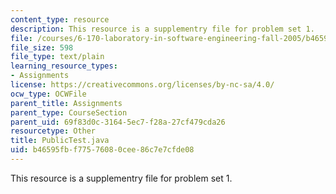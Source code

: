 ```yaml
---
content_type: resource
description: This resource is a supplementry file for problem set 1.
file: /courses/6-170-laboratory-in-software-engineering-fall-2005/b46595fbf77576080cee86c7e7cfde08_PublicTest.java
file_size: 598
file_type: text/plain
learning_resource_types:
- Assignments
license: https://creativecommons.org/licenses/by-nc-sa/4.0/
ocw_type: OCWFile
parent_title: Assignments
parent_type: CourseSection
parent_uid: 69f83d0c-3164-5ec7-f28a-27cf479cda26
resourcetype: Other
title: PublicTest.java
uid: b46595fb-f775-7608-0cee-86c7e7cfde08
---
```

This resource is a supplementry file for problem set 1.